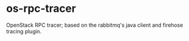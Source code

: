 # os-rpc-tracer
OpenStack RPC tracer; based on the rabbitmq's java client and firehose tracing plugin.
